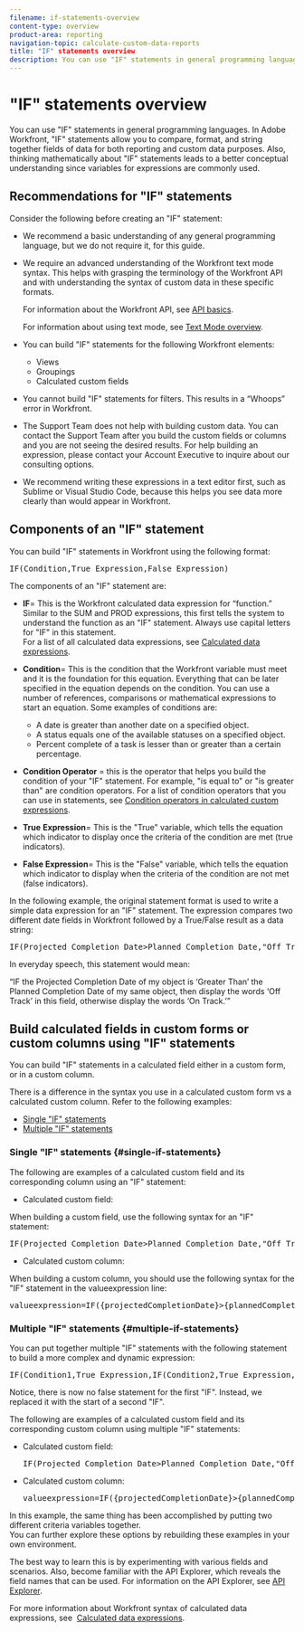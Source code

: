 ```yaml
---
filename: if-statements-overview
content-type: overview
product-area: reporting
navigation-topic: calculate-custom-data-reports
title: "IF" statements overview
description: You can use "IF" statements in general programming languages. In Adobe Workfront, "IF" statements allow you to compare, format, and string together fields of data for both reporting and custom data purposes. Also, thinking mathematically about "IF" statements leads to a better conceptual understanding since variables for expressions are commonly used.
---
```


# "IF" statements overview

You can use "IF" statements in general programming languages. In Adobe Workfront, "IF"&nbsp;statements allow you to compare, format, and string together fields of data for both reporting and custom data purposes. Also, thinking mathematically about "IF" statements leads to a better conceptual understanding since variables for expressions are commonly used.

## Recommendations for "IF" statements

Consider the following before creating an "IF" statement:

* We recommend a basic understanding of any general programming language, but we do not require it, for this guide.
* We require an advanced understanding of the Workfront text mode syntax. This helps with grasping the terminology of the Workfront API and with understanding the syntax of custom data in these specific formats.

  For information about the Workfront API, see [API basics](../../../wf-api/general/api-basics.md).

  For information about using text mode, see [Text Mode overview](../../../reports-and-dashboards/reports/text-mode/understand-text-mode.md).

* You can build "IF" statements for the following Workfront elements:

   * Views
   * Groupings
   * Calculated custom fields

* You cannot build "IF" statements for filters. This results in a “Whoops” error in Workfront.
* The Support Team does not help with building custom data. You can contact the Support Team after you build the custom fields or columns and you are not seeing the desired results.&nbsp;For help building an expression, please contact your Account Executive to inquire about our consulting options.
* We recommend writing these expressions in a text editor first, such as Sublime or Visual Studio Code, because this helps you see data more clearly than would appear in Workfront.

## Components of an "IF" statement

You can build "IF" statements in Workfront using the following format:&nbsp; 
<pre>IF(Condition,True Expression,False Expression)</pre>The components of an "IF" statement are:&nbsp;

* **IF**= This is the Workfront calculated data expression for “function.” Similar to the SUM and PROD expressions, this first tells the system to understand the function as an "IF" statement. Always use capital letters for "IF" in this statement.  
  For a list&nbsp;of all calculated data expressions, see [Calculated data expressions](../../../reports-and-dashboards/reports/calc-cstm-data-reports/calculated-data-expressions.md).

* **Condition**= This is the condition that the Workfront variable must meet and it is the foundation for this equation. Everything that can be later specified in the equation depends on the condition. You can use a number of references, comparisons or mathematical expressions to start an equation. Some examples of conditions are:

   * A date is greater than another date on a specified object.
   * A status equals one of the available statuses on a specified object.
   * Percent complete of a task is lesser than or greater than a certain percentage.&nbsp;

* **Condition Operator** = this is the operator that helps you build the condition of your "IF" statement. For example, "is equal to" or "is greater than" are condition operators. For a list of condition operators that you can use in statements, see [Condition operators in calculated custom expressions](../../../reports-and-dashboards/reports/calc-cstm-data-reports/condition-operators-calculated-custom-expressions.md). 

* **True**&nbsp;**Expression**= This is the "True" variable, which tells the equation which indicator to display once the criteria of the condition are met (true indicators).

* **False Expression**= This is the "False" variable, which tells the equation which indicator to display when the criteria of the condition are not met (false indicators).

In the following example, the original statement format is used to write a simple data expression for an "IF" statement. The expression compares two different date fields in Workfront followed by a True/False result as a data string:
<pre>IF(Projected Completion Date>Planned Completion Date,"Off Track","On Track")</pre>In everyday speech, this statement would mean:  
“IF the Projected Completion Date of my object is ‘Greater Than’ the Planned Completion Date of my same object, then display the words ‘Off Track’ in this field, otherwise display the words ‘On Track.’”

## Build calculated fields in custom forms or custom columns using "IF" statements

You can build "IF" statements in a calculated field either in a custom form, or in a custom column.&nbsp;

There is a difference in the syntax you use in a calculated custom form vs a calculated custom column. Refer to the following examples:&nbsp;

* [Single "IF" statements](#single-if-statements) 
* [Multiple "IF" statements](#multiple-if-statements)

### Single "IF" statements {#single-if-statements}

The following are examples of a calculated custom field and its corresponding column using an "IF" statement:&nbsp;

* Calculated custom field:&nbsp;

When building a custom field, use the following syntax for an "IF" statement:&nbsp;
<pre>IF(Projected Completion Date>Planned Completion Date,"Off Track","On Track")</pre>

* Calculated custom column:&nbsp;

When building a custom column, you should use the following syntax for the "IF" statement in the valueexpression line:
<pre>valueexpression=IF({projectedCompletionDate}>{plannedCompletionDate},"Off Track","On Track")</pre>

### Multiple "IF" statements {#multiple-if-statements}

You can put together multiple "IF" statements with the following statement to build a more complex and dynamic expression:&nbsp;  

<pre>IF(Condition1,True Expression,IF(Condition2,True Expression,False Expression))</pre>Notice, there is now no false statement for the first "IF". Instead, we replaced it with the start of a second "IF".

The following are examples of a calculated custom field and its corresponding custom column using multiple "IF" statements:

* Calculated custom field:  
  <pre>IF(Projected Completion Date>Planned Completion Date,"Off Track",IF(Planned Completion Date>Projected Completion Date,"Off Track","On Track"))</pre>

* Calculated custom column:  
  <pre>valueexpression=IF({projectedCompletionDate}>{plannedCompletionDate},"Off Track",IF({plannedCompletionDate}>{projectedCompletionDate},"Off Track","On Track"))</pre>

In this example, the same thing has been accomplished by putting two different criteria variables together.  
You can further explore these options by rebuilding these examples in your own environment.

The best way to learn this is by experimenting with various fields and scenarios.&nbsp;Also, become familiar with the API Explorer, which reveals the field names that can be used. For information on the API Explorer, see [API Explorer](../../../wf-api/general/api-explorer.md).

For more information about Workfront syntax of calculated data expressions, see&nbsp; [Calculated data expressions](../../../reports-and-dashboards/reports/calc-cstm-data-reports/calculated-data-expressions.md).
